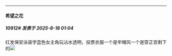 ﻿
*****

####  希望之花  
##### 10912#       发表于 2025-8-18 01:04

红发保安泳装学蓝色女主角玩沾水透明，投票衣服一个是牢帽风一个是穿正宫剩下的<img src="https://static.stage1st.com/image/smiley/face2017/067.png" referrerpolicy="no-referrer">

